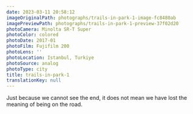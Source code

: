 ```yaml
---
date: 2023-03-11 20:58:12
imageOriginalPath: photographs/trails-in-park-1-image-fc8480ab
imagePreviewPath: photographs/trails-in-park-1-preview-37f02d20
photoCamera: Minolta SR-T Super
photoColor: colored
photoDate: 2017-01
photoFilm: Fujifilm 200
photoLens: ''
photoLocation: Istanbul, Turkiye
photoSource: analog
photoType: city
title: trails-in-park-1
translationKey: null
---
```

Just because we cannot see the end, it does not mean we have lost the meaning of being on the road.
